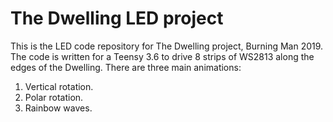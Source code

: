 # The Dwelling LED project

This is the LED code repository for The Dwelling project, Burning Man 2019.
The code is written for a Teensy 3.6 to drive 8 strips of WS2813 along the edges
of the Dwelling. There are three main animations:
1. Vertical rotation.
2. Polar rotation.
3. Rainbow waves.
